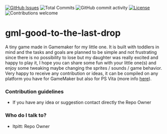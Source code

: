 [![GitHub Issues](https://img.shields.io/github/issues-raw/ltpitt/gml-good-to-the-last-drop)](https://github.com/ltpitt/gml-good-to-the-last-drop/issues)
![Total Commits](https://img.shields.io/github/last-commit/ltpitt/gml-good-to-the-last-drop)
![GitHub commit activity](https://img.shields.io/github/commit-activity/4w/ltpitt/gml-good-to-the-last-drop?foo=bar)
[![License](https://img.shields.io/badge/license-GNU-blue.svg)](https://raw.githubusercontent.com/ltpitt/gml-good-to-the-last-drop/master/LICENSE)
![Contributions welcome](https://img.shields.io/badge/contributions-welcome-orange.svg)

# gml-good-to-the-last-drop
A tiny game made in Gamemaker for my little one.
It is built with toddlers in mind and the tasks and goals are planned to be simple and not frustrating since there is no possibility to lose but my daughter was really excited and happy to play it, I hope you can share some fun with your little one(s) and enjoy some tweaking maybe changing the sprites / sounds / game behavior.
Very happy to receive any contribution or ideas, it can be compiled on any platform you have for GameMaker but also for PS Vita (more info [here](https://github.com/KuromeSan/GayMaker)).

### Contribution guidelines ###

* If you have any idea or suggestion contact directly the Repo Owner

### Who do I talk to? ###

* ltpitt: Repo Owner 

